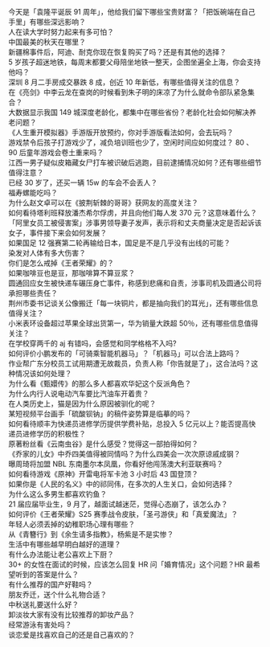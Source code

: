 今天是「袁隆平诞辰 91 周年」，他给我们留下哪些宝贵财富？「把饭碗端在自己手里」有哪些深远影响？  
人在读大学时努力起来有多可怕？  
中国最美的秋天在哪里？  
新疆棉事件后，阿迪、耐克你现在恢复购买了吗？还是有其他的选择？  
5 岁孩子超迷地铁，每周末都要父母陪坐地铁一整天，企图坐遍全上海，你会支持他吗？  
深圳 8 月二手房成交暴跌 8 成，创近 10 年新低，有哪些值得关注的信息？  
在《亮剑》中李云龙在查岗的时候看到朱子明的床凉了为什么就命令部队紧急集合？  
大数据显示我国 149 城深度老龄化，都集中在哪些省份？老龄化社会如何解决养老问题？  
《人生重开模拟器》手游版开放预约，你对手游版看法如何，会去玩吗？  
游戏禁令后孩子打游戏少了，减负培训班也少了，空闲时间应如何度过？ 80 、 90 后童年游戏会卷土重来吗？  
江西一男子疑似皮箱藏女尸打车被识破后逃跑，目前逮捕情况如何？还有哪些细节值得注意？  
已经 30 岁了，还买一辆 15w 的车会不会丢人？  
福寿螺能吃吗？  
为什么赵文卓可以在《披荆斩棘的哥哥》获网友的高度关注？  
如何看待塔利班释放潘杰希尔俘虏，并且向他们每人发 370 元？这意味着什么？  
「阿里女员工被侵害案」涉事男领导妻子发声，表示将和丈夫商量决定是否起诉该女子，事件接下来会如何发展？  
如果国足 12 强赛第二轮再输给日本，国足是不是几乎没有出线的可能？  
染发对人体有多大伤害？  
你们是怎么戒掉《王者荣耀》的？  
如果咖啡豆也是豆，那咖啡算不算豆浆？  
圆通回应女生被快递车碾压身亡事件，称感到悲痛和自责，涉事司机及圆通公司将承担哪些责任？  
荆州市委书记谈关公像搬迁「每一块铜片，都是抽向我们的耳光」，还有哪些信息值得关注？  
小米表环设备超过苹果全球出货第一，华为销量大跌超 50％，还有哪些信息值得关注？  
在学校穿两千的 aj 有错吗，会感觉和同学格格不入吗?  
如何评价小鹏发布的「可骑乘智能机器马」？「机器马」可以合法上路吗？  
作业帮广东分校员工试用期遭无故裁员，负责人称「你告就是了」，这合法吗？这种情况该如何处理？  
为什么看《甄嬛传》的那么多人都喜欢华妃这个反派角色？  
为什么内行人说电动汽车要比汽油车开着贵？  
在人类历史上，猫是因为什么原因被驯化的呢？  
某短视频平台画手「硫酸钡钠」的稿件姿势算是临摹的吗？  
如何看待顺丰为快递员进修学历提供学费补贴，总投入 5 亿元以上？能否提高快递员进修学历的积极性？  
原著粉丝看《云南虫谷》是什么感受？觉得这一部拍得如何？  
《乔家的儿女》中乔四美值得被同情吗？为什么四美会一次次原谅戚成钢？  
曝周琦将加盟 NBL 东南墨尔本凤凰，你看好他闯荡澳大利亚联赛吗？  
如何看待游戏《原神》开雷电将军卡池 3 小时后 43 国登顶？  
如果你是《人民的名义》中的祁同伟，在多次的人生关口，会如何选择？  
为什么这么多男生都喜欢钓鱼？  
21 届应届毕业生，9 月了，越面试越迷茫，觉得心态崩了，该怎么办？  
如何评价《王者荣耀》S25 赛季战令皮肤，「圣弓游侠」和「真爱魔法」？  
年轻人必须丢掉的幼稚职场心理有哪些？  
从《青簪行》到《余生请多指教》，杨紫是不是实惨？  
生活中有哪些越早明白越好的道理？  
有什么办法能让老公喜欢上下厨？  
30+ 的女性在面试的时候，应该怎么回复 HR 问「婚育情况」这个问题？HR 最希望听到的答案是什么？  
有什么推荐的国产好鞋吗？  
朋友乔迁，送个什么礼物合适？  
中秋送礼要送什么好？  
卸淡妆大家有没有比较推荐的卸妆产品？  
经常游泳有害处吗？  
谈恋爱是找喜欢自己的还是自己喜欢的？  
